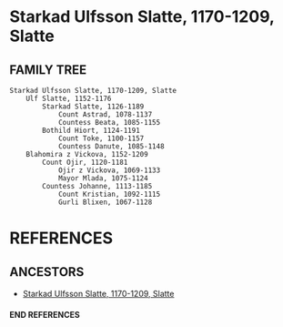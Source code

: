 # Starkad Ulfsson Slatte, 1170-1209, Slatte

## FAMILY TREE 
```
Starkad Ulfsson Slatte, 1170-1209, Slatte
	Ulf Slatte, 1152-1176
		Starkad Slatte, 1126-1189
			Count Astrad, 1078-1137
			Countess Beata, 1085-1155
		Bothild Hiort, 1124-1191
			Count Toke, 1100-1157
			Countess Danute, 1085-1148
	Blahomira z Vickova, 1152-1209
		Count Ojir, 1120-1181
			Ojir z Vickova, 1069-1133
			Mayor Mlada, 1075-1124
		Countess Johanne, 1113-1185
			Count Kristian, 1092-1115
			Gurli Blixen, 1067-1128
```


# REFERENCES

## ANCESTORS
* [Starkad Ulfsson Slatte, 1170-1209, Slatte](starkad_ulfsson_1170.md)
#### END REFERENCES